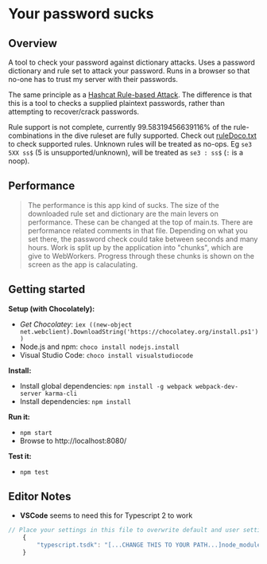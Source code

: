 # Your password sucks

## Overview 

A tool to check your password against dictionary attacks. Uses a password dictionary and rule set to attack your password. Runs in a browser so that no-one has to trust my server with their passwords.

The same principle as a [Hashcat Rule-based Attack](https://hashcat.net/wiki/doku.php?id=rule_based_attack). The difference is that this is a tool to checks a supplied plaintext passwords, rather than attempting to recover/crack passwords.

Rule support is not complete, currently 99.58319456639116% of the rule-combinations in the dive ruleset are fully supported. Check out [ruleDoco.txt](/YourPasswordSucks/src/services/rules/ruleDoco.txt) to check supported rules. Unknown rules will be treated as no-ops. Eg `se3 5XX ss$` (5 is unsupported/unknown), will be treated as `se3 : ss$` (`:` is a noop). 

## Performance

> The performance is this app kind of sucks. The size of the downloaded rule set and dictionary are the main levers on performance. These can be changed at the top of main.ts. There are performance related comments in that file. Depending on what you set there, the password check could take between seconds and many hours. Work is split up by the application into "chunks", which are give to WebWorkers. Progress through these chunks is shown on the screen as the app is calaculating.

## Getting started

**Setup (with Chocolately):**

- *Get Chocolatey*: `iex ((new-object net.webclient).DownloadString('https://chocolatey.org/install.ps1'))`
- Node.js and npm: `choco install nodejs.install`
- Visual Studio Code: `choco install visualstudiocode`

**Install:**
- Install global dependencies: `npm install -g webpack webpack-dev-server karma-cli`
- Install dependencies: `npm install`

**Run it:**
- `npm start`
- Browse to http://localhost:8080/

**Test it:**
- `npm test`

## Editor Notes ##

- **VSCode** seems to need this for Typescript 2 to work

```javascript
// Place your settings in this file to overwrite default and user settings.
	{
	    "typescript.tsdk": "[...CHANGE THIS TO YOUR PATH...]node_modules/typescript/lib"
	}
```
